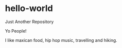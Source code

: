 # hello-world
Just Another Repository

Yo People!

I like maxican food, hip hop music, travelling and hiking.
